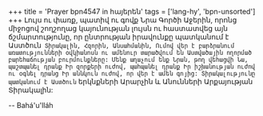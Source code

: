 +++
title = 'Prayer bpn4547 in հայերեն'
tags = ['lang-hy', 'bpn-unsorted']
+++
Լույս ու փառք, պատիվ ու գովք Նրա Գործի Աջերին, որոնց միջոցով շողշողաց կայունության լույսն ու հաստատվեց այն ճշմարտությունը, որ ընտրության իրավունքը պատկանում է Աստծուն` Տիրակալին, Հզորին, Անսահմանին, Ումով վեր է բարձրանում առատությունների օվկիանոսն ու ամենուր տարածվում են Աստվածային ողորմած բարեհաճության բուրմունքները: Մենք աղաչում ենք Նրան, թող վեհացվի Նա, պաշտպանել դրանք Իր զորքերի ուժով, պահպանել դրանք Իր իշխանության ուժով ու օգնել դրանց Իր աննկուն ուժով, որ վեր է ամեն գոյից: Տիրակալությունը պատկանում է Աստծուն` երկնքների Արարչին և Անունների Արքայության Տիրակալին:

-- Bahá'u'lláh
